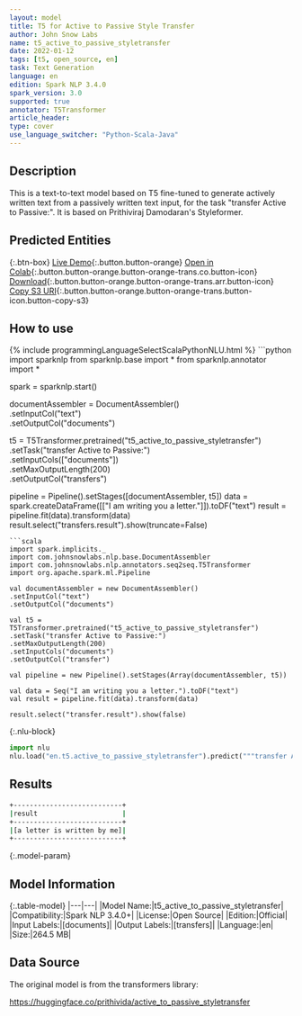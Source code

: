 ```yaml
---
layout: model
title: T5 for Active to Passive Style Transfer
author: John Snow Labs
name: t5_active_to_passive_styletransfer
date: 2022-01-12
tags: [t5, open_source, en]
task: Text Generation
language: en
edition: Spark NLP 3.4.0
spark_version: 3.0
supported: true
annotator: T5Transformer
article_header:
type: cover
use_language_switcher: "Python-Scala-Java"
---
```


## Description

This is a text-to-text model based on T5 fine-tuned to generate actively written text from a passively written text input, for the task "transfer Active to Passive:". It is based on Prithiviraj Damodaran's Styleformer.

## Predicted Entities



{:.btn-box}
[Live Demo](https://demo.johnsnowlabs.com/public/T5_LINGUISTIC/){:.button.button-orange}
[Open in Colab](https://colab.research.google.com/github/JohnSnowLabs/spark-nlp-workshop/blob/master/tutorials/streamlit_notebooks/T5_LINGUISTIC.ipynb){:.button.button-orange.button-orange-trans.co.button-icon}
[Download](https://s3.amazonaws.com/auxdata.johnsnowlabs.com/public/models/t5_active_to_passive_styletransfer_en_3.4.0_3.0_1641987400533.zip){:.button.button-orange.button-orange-trans.arr.button-icon}
[Copy S3 URI](s3://auxdata.johnsnowlabs.com/public/models/t5_active_to_passive_styletransfer_en_3.4.0_3.0_1641987400533.zip){:.button.button-orange.button-orange-trans.button-icon.button-copy-s3}

## How to use



<div class="tabs-box" markdown="1">
{% include programmingLanguageSelectScalaPythonNLU.html %}
```python
import sparknlp
from sparknlp.base import *
from sparknlp.annotator import *

spark = sparknlp.start()

documentAssembler = DocumentAssembler() \
.setInputCol("text") \
.setOutputCol("documents")

t5 = T5Transformer.pretrained("t5_active_to_passive_styletransfer") \
.setTask("transfer Active to Passive:") \
.setInputCols(["documents"]) \
.setMaxOutputLength(200) \
.setOutputCol("transfers")

pipeline = Pipeline().setStages([documentAssembler, t5])
data = spark.createDataFrame([["I am writing you a letter."]]).toDF("text")
result = pipeline.fit(data).transform(data)
result.select("transfers.result").show(truncate=False)
```
```scala
import spark.implicits._
import com.johnsnowlabs.nlp.base.DocumentAssembler
import com.johnsnowlabs.nlp.annotators.seq2seq.T5Transformer
import org.apache.spark.ml.Pipeline

val documentAssembler = new DocumentAssembler()
.setInputCol("text")
.setOutputCol("documents")

val t5 = T5Transformer.pretrained("t5_active_to_passive_styletransfer")
.setTask("transfer Active to Passive:")
.setMaxOutputLength(200)
.setInputCols("documents")
.setOutputCol("transfer")

val pipeline = new Pipeline().setStages(Array(documentAssembler, t5))

val data = Seq("I am writing you a letter.").toDF("text")
val result = pipeline.fit(data).transform(data)

result.select("transfer.result").show(false)
```


{:.nlu-block}
```python
import nlu
nlu.load("en.t5.active_to_passive_styletransfer").predict("""transfer Active to Passive:""")
```

</div>

## Results

```bash
+---------------------------+
|result                     |
+---------------------------+
|[a letter is written by me]|
+---------------------------+
```

{:.model-param}
## Model Information

{:.table-model}
|---|---|
|Model Name:|t5_active_to_passive_styletransfer|
|Compatibility:|Spark NLP 3.4.0+|
|License:|Open Source|
|Edition:|Official|
|Input Labels:|[documents]|
|Output Labels:|[transfers]|
|Language:|en|
|Size:|264.5 MB|

## Data Source

The original model is from the transformers library:

https://huggingface.co/prithivida/active_to_passive_styletransfer
